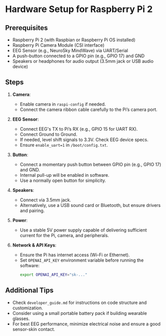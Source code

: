 # Hardware Setup for Raspberry Pi 2

## Prerequisites
- Raspberry Pi 2 (with Raspbian or Raspberry Pi OS installed)
- Raspberry Pi Camera Module (CSI interface)
- EEG Sensor (e.g., NeuroSky MindWave) via UART/Serial
- A push-button connected to a GPIO pin (e.g., GPIO 17) and GND
- Speakers or headphones for audio output (3.5mm jack or USB audio device)

## Steps
1. **Camera**:  
   - Enable camera in `raspi-config` if needed.  
   - Connect the camera ribbon cable carefully to the Pi’s camera port.
   
2. **EEG Sensor**:  
   - Connect EEG's TX to Pi’s RX (e.g., GPIO 15 for UART RX).
   - Connect Ground to Ground.
   - If needed, level shift signals to 3.3V. Check EEG device specs.
   - Ensure `enable_uart=1` in `/boot/config.txt`.

3. **Button**:  
   - Connect a momentary push button between GPIO pin (e.g., GPIO 17) and GND.
   - Internal pull-up will be enabled in software.
   - Use a normally open button for simplicity.

4. **Speakers**:  
   - Connect via 3.5mm jack.
   - Alternatively, use a USB sound card or Bluetooth, but ensure drivers and pairing.

5. **Power**:  
   - Use a stable 5V power supply capable of delivering sufficient current for the Pi, camera, and peripherals.
   
6. **Network & API Keys**:  
   - Ensure the Pi has internet access (Wi-Fi or Ethernet).
   - Set `OPENAI_API_KEY` environment variable before running the software:
     ```bash
     export OPENAI_API_KEY="sk-..."
     ```

## Additional Tips
- Check `developer_guide.md` for instructions on code structure and customization.
- Consider using a small portable battery pack if building wearable glasses.
- For best EEG performance, minimize electrical noise and ensure a good sensor-skin contact.
